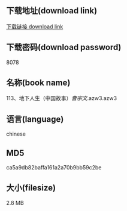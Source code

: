 ## 下载地址(download link)
[下载链接 download link](https://voluble-croquembouche-d321dc.netlify.app/?s=113%E3%80%81%E5%9C%B0%E4%B8%8B%E4%BA%BA%E7%94%9F%EF%BC%88%E4%B8%AD%E5%9B%BD%E6%95%85%E4%BA%8B%EF%BC%89_%E6%9B%B9%E5%AE%97%E6%96%87_.azw3)

## 下载密码(download password)
8078

## 名称(book name)
113、地下人生（中国故事）_曹宗文_.azw3.azw3

## 语言(language)
chinese

## MD5
ca5a9db82baffa161a2a70b9bb59c2be

## 大小(filesize)
2.8 MB
